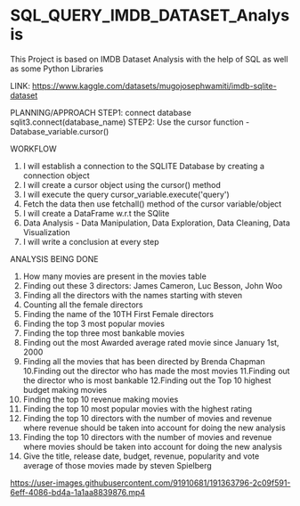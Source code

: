 # SQL_QUERY_IMDB_DATASET_Analysis

This Project is based on IMDB Dataset Analysis with the help of SQL as well as some Python Libraries

LINK: https://www.kaggle.com/datasets/mugojosephwamiti/imdb-sqlite-dataset

PLANNING/APPROACH
STEP1: connect database sqlit3.connect(database_name)
STEP2: Use the cursor function - Database_variable.cursor()

WORKFLOW

1. I will establish a connection to the SQLITE Database by creating a connection object
2. I will create a cursor object using the cursor() method
3. I will execute the query cursor_variable.execute('query')
4. Fetch the data then use fetchall() method of the cursor variable/object
5. I will create a DataFrame w.r.t the SQlite
6. Data Analysis - Data Manipulation, Data Exploration, Data Cleaning, Data Visualization
7. I will write a conclusion at every step

ANALYSIS BEING DONE
1. How many movies are present in the movies table
2. Finding out these 3 directors: James Cameron, Luc Besson, John Woo
3. Finding all the directors with the names starting with steven
4. Counting all the female directors
5. Finding the name of the 10TH First Female directors
6. Finding the top 3 most popular movies
7. Finding the top three most bankable movies 
8. Finding out the most Awarded average rated movie since January 1st, 2000
9. Finding all the movies that has been directed by Brenda Chapman
10.Finding out the director who has made the most movies
11.Finding out the director who is most bankable
12.Finding out the Top 10 highest budget making movies
13. Finding the top 10 revenue making movies
14. Finding the top 10 most popular movies with the highest rating
15. Finding the top 10 directors with the number of movies and revenue where revenue should be taken into account for doing the new analysis
16. Finding the top 10 directors with the number of movies and revenue where movies should be taken into account for doing the new analysis
17. Give the title, release date, budget, revenue, popularity and vote average of those movies made by steven Spielberg


https://user-images.githubusercontent.com/91910681/191363796-2c09f591-6eff-4086-bd4a-1a1aa8839876.mp4

